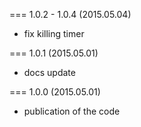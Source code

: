 === 1.0.2 - 1.0.4 (2015.05.04)

* fix killing timer

=== 1.0.1 (2015.05.01)

* docs update

=== 1.0.0 (2015.05.01)

* publication of the code

